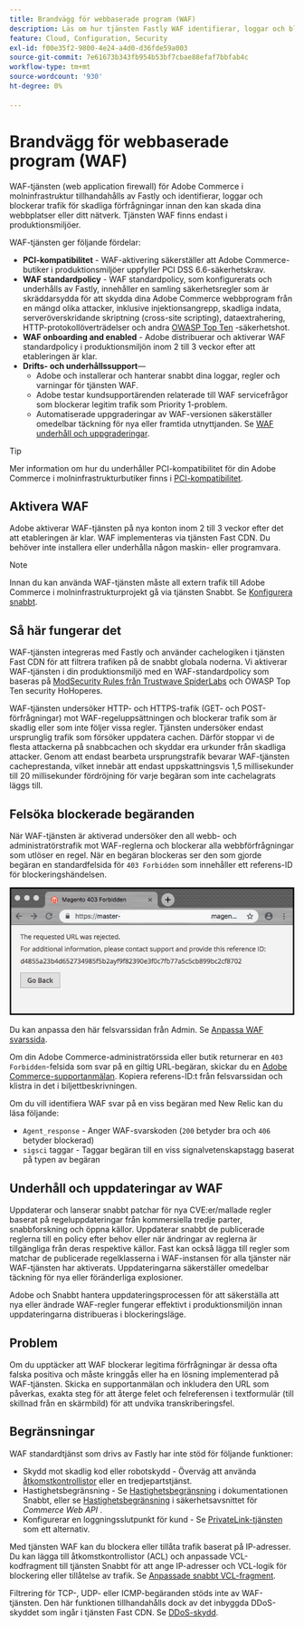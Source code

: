 ```yaml
---
title: Brandvägg för webbaserade program (WAF)
description: Läs om hur tjänsten Fastly WAF identifierar, loggar och blockerar trafik för skadliga förfrågningar innan den kan skada Adobe Commerce nätverk eller webbplatser.
feature: Cloud, Configuration, Security
exl-id: f00e35f2-9800-4e24-a4d0-d36fde59a003
source-git-commit: 7e61673b343fb954b53bf7cbae88efaf7bbfab4c
workflow-type: tm+mt
source-wordcount: '930'
ht-degree: 0%

---
```


# Brandvägg för webbaserade program (WAF)

WAF-tjänsten (web application firewall) för Adobe Commerce i molninfrastruktur tillhandahålls av Fastly och identifierar, loggar och blockerar trafik för skadliga förfrågningar innan den kan skada dina webbplatser eller ditt nätverk. Tjänsten WAF finns endast i produktionsmiljöer.

WAF-tjänsten ger följande fördelar:

- **PCI-kompatibilitet** - WAF-aktivering säkerställer att Adobe Commerce-butiker i produktionsmiljöer uppfyller PCI DSS 6.6-säkerhetskrav.
- **WAF standardpolicy** - WAF standardpolicy, som konfigurerats och underhålls av Fastly, innehåller en samling säkerhetsregler som är skräddarsydda för att skydda dina Adobe Commerce webbprogram från en mängd olika attacker, inklusive injektionsangrepp, skadliga indata, serveröverskridande skriptning (cross-site scripting), dataextrahering, HTTP-protokollöverträdelser och andra [OWASP Top Ten](https://owasp.org/www-project-top-ten/) -säkerhetshot.
- **WAF onboarding and enabled** - Adobe distribuerar och aktiverar WAF standardpolicy i produktionsmiljön inom 2 till 3 veckor efter att etableringen är klar.
- **Drifts- och underhållssupport**—
   - Adobe och installerar och hanterar snabbt dina loggar, regler och varningar för tjänsten WAF.
   - Adobe testar kundsupportärenden relaterade till WAF servicefrågor som blockerar legitim trafik som Priority 1-problem.
   - Automatiserade uppgraderingar av WAF-versionen säkerställer omedelbar täckning för nya eller framtida utnyttjanden. Se [WAF underhåll och uppgraderingar](#waf-maintenance-and-updates).

>[!TIP]
>
>Mer information om hur du underhåller PCI-kompatibilitet för din Adobe Commerce i molninfrastrukturbutiker finns i [PCI-kompatibilitet](https://business.adobe.com/products/magento/pci-compliance.html).

## Aktivera WAF

Adobe aktiverar WAF-tjänsten på nya konton inom 2 till 3 veckor efter det att etableringen är klar. WAF implementeras via tjänsten Fast CDN. Du behöver inte installera eller underhålla någon maskin- eller programvara.

>[!NOTE]
>
>Innan du kan använda WAF-tjänsten måste all extern trafik till Adobe Commerce i molninfrastrukturprojekt gå via tjänsten Snabbt. Se [Konfigurera snabbt](fastly-configuration.md).

## Så här fungerar det

WAF-tjänsten integreras med Fastly och använder cachelogiken i tjänsten Fast CDN för att filtrera trafiken på de snabbt globala noderna. Vi aktiverar WAF-tjänsten i din produktionsmiljö med en WAF-standardpolicy som baseras på [ModSecurity Rules från Trustwave SpiderLabs](https://github.com/owasp-modsecurity/ModSecurity) och OWASP Top Ten security HoHoperes.

WAF-tjänsten undersöker HTTP- och HTTPS-trafik (GET- och POST-förfrågningar) mot WAF-regeluppsättningen och blockerar trafik som är skadlig eller som inte följer vissa regler. Tjänsten undersöker endast ursprunglig trafik som försöker uppdatera cachen. Därför stoppar vi de flesta attackerna på snabbcachen och skyddar era urkunder från skadliga attacker. Genom att endast bearbeta ursprungstrafik bevarar WAF-tjänsten cacheprestanda, vilket innebär att endast uppskattningsvis 1,5 millisekunder till 20 millisekunder fördröjning för varje begäran som inte cachelagrats läggs till.

## Felsöka blockerade begäranden

När WAF-tjänsten är aktiverad undersöker den all webb- och administratörstrafik mot WAF-reglerna och blockerar alla webbförfrågningar som utlöser en regel. När en begäran blockeras ser den som gjorde begäran en standardfelsida för `403 Forbidden` som innehåller ett referens-ID för blockeringshändelsen.

![WAF-felsida](../../assets/cdn/fastly-waf-403-error.png)

Du kan anpassa den här felsvarssidan från Admin. Se [Anpassa WAF svarssida](fastly-custom-response.md#customize-the-waf-error-page).

Om din Adobe Commerce-administratörssida eller butik returnerar en `403 Forbidden`-felsida som svar på en giltig URL-begäran, skickar du en [Adobe Commerce-supportanmälan](https://experienceleague.adobe.com/sv/docs/commerce-knowledge-base/kb/help-center-guide/magento-help-center-user-guide#support-case). Kopiera referens-ID:t från felsvarssidan och klistra in det i biljettbeskrivningen.

Om du vill identifiera WAF svar på en viss begäran med New Relic kan du läsa följande:

- `Agent_response` - Anger WAF-svarskoden (`200` betyder bra och `406` betyder blockerad)
- `sigsci` taggar - Taggar begäran till en viss signalvetenskapstagg baserat på typen av begäran

## Underhåll och uppdateringar av WAF

Uppdaterar och lanserar snabbt patchar för nya CVE:er/mallade regler baserat på regeluppdateringar från kommersiella tredje parter, snabbforskning och öppna källor. Uppdaterar snabbt de publicerade reglerna till en policy efter behov eller när ändringar av reglerna är tillgängliga från deras respektive källor. Fast kan också lägga till regler som matchar de publicerade regelklasserna i WAF-instansen för alla tjänster när WAF-tjänsten har aktiverats. Uppdateringarna säkerställer omedelbar täckning för nya eller föränderliga explosioner.

Adobe och Snabbt hantera uppdateringsprocessen för att säkerställa att nya eller ändrade WAF-regler fungerar effektivt i produktionsmiljön innan uppdateringarna distribueras i blockeringsläge.

## Problem

Om du upptäcker att WAF blockerar legitima förfrågningar är dessa ofta falska positiva och måste kringgås eller ha en lösning implementerad på WAF-tjänsten. Skicka en supportanmälan och inkludera den URL som påverkas, exakta steg för att återge felet och felreferensen i textformulär (till skillnad från en skärmbild) för att undvika transkriberingsfel.

## Begränsningar

WAF standardtjänst som drivs av Fastly har inte stöd för följande funktioner:

- Skydd mot skadlig kod eller robotskydd - Överväg att använda [åtkomstkontrollistor](./fastly-vcl-allowlist.md) eller en tredjepartstjänst.
- Hastighetsbegränsning - Se [Hastighetsbegränsning](https://github.com/fastly/fastly-magento2/blob/master/Documentation/Guides/RATE-LIMITING.md) i dokumentationen Snabbt, eller se [Hastighetsbegränsning](https://developer.adobe.com/commerce/webapi/get-started/rate-limiting/) i säkerhetsavsnittet för _Commerce Web API_ .
- Konfigurerar en loggningsslutpunkt för kund - Se [PrivateLink-tjänsten](../development/privatelink-service.md) som ett alternativ.

Med tjänsten WAF kan du blockera eller tillåta trafik baserat på IP-adresser. Du kan lägga till åtkomstkontrollistor (ACL) och anpassade VCL-kodfragment till tjänsten Snabbt för att ange IP-adresser och VCL-logik för blockering eller tillåtelse av trafik. Se [Anpassade snabbt VCL-fragment](fastly-vcl-custom-snippets.md).

Filtrering för TCP-, UDP- eller ICMP-begäranden stöds inte av WAF-tjänsten. Den här funktionen tillhandahålls dock av det inbyggda DDoS-skyddet som ingår i tjänsten Fast CDN. Se [DDoS-skydd](fastly.md#ddos-protection).
